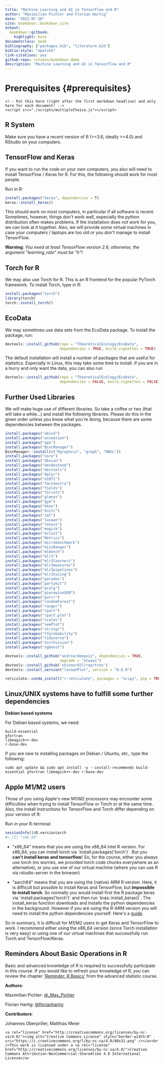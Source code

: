 ```yaml
--- 
title: "Machine Learning and AI in TensorFlow and R"
author: "Maximilian Pichler and Florian Hartig"
date: "2022-07-10"
site: bookdown::bookdown_site
output: 
  bookdown::gitbook:
    highlight: kate
documentclass: book
bibliography: ["packages.bib", "literature.bib"]
biblio-style: "apalike"
link-citations: yes
github-repo: rstudio/bookdown-demo
description: "Machine Learning and AI in TensorFlow and R"
---
```


# Prerequisites {#prerequisites}

```{=html}
<!-- Put this here (right after the first markdown headline) and only here for each document! -->
<script src="./scripts/multipleChoice.js"></script>
```




## R System

Make sure you have a recent version of R (>=3.6, ideally >=4.0) and RStudio on your computers. 


## TensorFlow and Keras

If you want to run the code on your own computers, you also will need to install TensorFlow / Keras for R. For this, the following should work for most people.

Run in R: 


```r
install.packages("keras", dependencies = T)
keras::install_keras()
```

This should work on most computers, in particular if all software is recent. Sometimes, however, things don't work well, especially the python distribution often makes problems. If the installation does not work for you, we can look at it together. Also, we will provide some virtual machines in case your computers / laptops are too old or you don't manage to install TensorFlow.

**Warning**: *You need at least TensorFlow version 2.6, otherwise, the argument "learning_rate" must be "lr"!*


## Torch for R

We may also use Torch for R. This is an R frontend for the popular PyTorch framework. To install Torch, type in R:


```r
install.packages("torch")
library(torch)
torch::install_torch()
```


## EcoData

We may sometimes use data sets from the EcoData package. To install the package, run:


```r
devtools::install_github(repo = "TheoreticalEcology/EcoData", 
                         dependencies = TRUE, build_vignettes = TRUE)
```

The default installation will install a number of packages that are useful for statistics. Especially in Linux, this may take some time to install. If you are in a hurry and only want the data, you can also run


```r
devtools::install_github(repo = "TheoreticalEcology/EcoData", 
                         dependencies = FALSE, build_vignettes = FALSE)
```

## Further Used Libraries

We will make huge use of different libraries. So take a coffee or two (that will take a while...) and install the following libraries.
Please do this in the given order unless you know what you're doing, because there are some dependencies between the packages.


```r
install.packages("abind")
install.packages("animation")
install.packages("ape")
install.packages("BiocManager")
BiocManager::install(c("Rgraphviz", "graph", "RBGL"))
install.packages("coro")
install.packages("dbscan")
install.packages("dendextend")
install.packages("devtools")
install.packages("dplyr")
install.packages("e1071")
install.packages("factoextra")
install.packages("fields")
install.packages("forcats")
install.packages("glmnet")
install.packages("gym")
install.packages("kknn")
install.packages("knitr")
install.packages("iml")
install.packages("lavaan")
install.packages("lmtest")
install.packages("magick")
install.packages("mclust")
install.packages("Metrics")
install.packages("microbenchmark")
install.packages("missRanger")
install.packages("mlbench")
install.packages("mlr3")
install.packages("mlr3learners")
install.packages("mlr3measures")
install.packages("mlr3pipelines")
install.packages("mlr3tuning")
install.packages("paradox")
install.packages("partykit")
install.packages("pcalg")
install.packages("piecewiseSEM")
install.packages("purrr")
install.packages("randomForest")
install.packages("ranger")
install.packages("rpart")
install.packages("rpart.plot")
install.packages("scales")
install.packages("semPlot")
install.packages("stringr")
install.packages("tfprobability")
install.packages("tidyverse")
install.packages("torchvision")
install.packages("xgboost")

devtools::install_github("andrie/deepviz", dependencies = TRUE,
                         upgrade = "always")
devtools::install_github('skinner927/reprtree')
devtools::install_version("lavaanPlot", version = "0.6.0")

reticulate::conda_install("r-reticulate", packages = "scipy", pip = TRUE)

```


## Linux/UNIX systems have to fulfill some further dependencies

**Debian based systems**

For Debian based systems, we need:

```{}
build-essential
gfortran
libmagick++-dev
r-base-dev
```

If you are new to installing packages on Debian / Ubuntu, etc., type the following:

```{}
sudo apt update && sudo apt install -y --install-recommends build-essential gfortran libmagick++-dev r-base-dev
```

## Apple M1/M2 users
Those of you using Apple's new M1/M2 processors may encounter some difficulties when trying to install TensorFlow or Torch or at the same time. Also, the install instructions for TensorFlow and Torch differ depending on your version of R:

Run in your R-terminal:

```r
sessionInfo()$R.version$arch
#> [1] "x86_64"
```

* "x86_64" means that you are using the x86_64 intel R version. For x86_64, you can install torch via ´install.packages('torch')´. But you __can't install keras and tensorflow__! So, for the course, either you always use torch (no worries, we provided torch code chunks everywhere as an alternative), or you use one of our virtual machine (where you can use R via rstudio-server in the browser)

* "aarch64" means that you are using the (native) ARM R version. Here, it is difficult but possible to install Keras and TensorFlow, but __impossible to install torch__. So normally you would install first the R package keras via ´install.packages('torch')´ and then run ´kras::install_keras()´. The install_keras function downloads and installs the python dependencies in the background. However if you are using the R-ARM version you will need to install the python dependencies yourself. Here's a [guide](https://caffeinedev.medium.com/how-to-install-tensorflow-on-m1-mac-8e9b91d93706). 

So in summary, it is difficult for M1/M2 users to get Keras and TensorFlow to work. I recommend either using the x86_64 version (since Torch installation is very easy) or using one of our virtual machines that successfully run Torch and TensorFlow/Keras. 



## Reminders About Basic Operations in R 

Basic and advanced knowledge of R is required to successfully participate in this course. If you would like to refresh your knowledge of R, you can review the chapter ['Reminder: R Basics'](https://theoreticalecology.github.io/AdvancedBiostatistics/reminder.html) from the advanced statistic course.  

**Authors**:

Maximilian Pichler: [\@_Max_Pichler](https://twitter.com/_Max_Pichler)

Florian Hartig: [\@florianhartig](https://twitter.com/florianhartig)


**Contributors**:

Johannes Oberpriller, Matthias Meier



```{=html}
<a rel="license" href="http://creativecommons.org/licenses/by-nc-sa/4.0/"><img alt="Creative Commons License" style="border-width:0" src="https://i.creativecommons.org/l/by-nc-sa/4.0/88x31.png" /></a><br />This work is licensed under a <a rel="license" href="http://creativecommons.org/licenses/by-nc-sa/4.0/">Creative Commons Attribution-NonCommercial-ShareAlike 4.0 International License</a>
```
